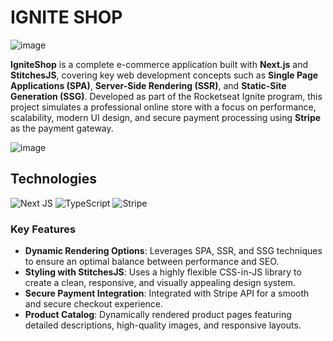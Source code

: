 
# IGNITE SHOP
![image](https://github.com/user-attachments/assets/117d09c5-209c-46f2-a377-f60a9008cea8)

**IgniteShop** is a complete e-commerce application built with **Next.js** and **StitchesJS**, covering key web development concepts such as **Single Page Applications (SPA)**, **Server-Side Rendering (SSR)**, and **Static-Site Generation (SSG)**. Developed as part of the Rocketseat Ignite program, this project simulates a professional online store with a focus on performance, scalability, modern UI design, and secure payment processing using **Stripe** as the payment gateway.

![image](https://github.com/user-attachments/assets/0254de8c-947f-4364-84d6-7e42d1368111)

## Technologies
![Next JS](https://img.shields.io/badge/Next-black?style=for-the-badge&logo=next.js&logoColor=white) ![TypeScript](https://img.shields.io/badge/typescript-%23007ACC.svg?style=for-the-badge&logo=typescript&logoColor=white) ![Stripe](https://img.shields.io/badge/Stripe-5469d4?style=for-the-badge&logo=stripe&logoColor=ffffff)  

### Key Features

-   **Dynamic Rendering Options**: Leverages SPA, SSR, and SSG techniques to ensure an optimal balance between performance and SEO.
-   **Styling with StitchesJS**: Uses a highly flexible CSS-in-JS library to create a clean, responsive, and visually appealing design system.
-   **Secure Payment Integration**: Integrated with Stripe API for a smooth and secure checkout experience.
-   **Product Catalog**: Dynamically rendered product pages featuring detailed descriptions, high-quality images, and responsive layouts.
